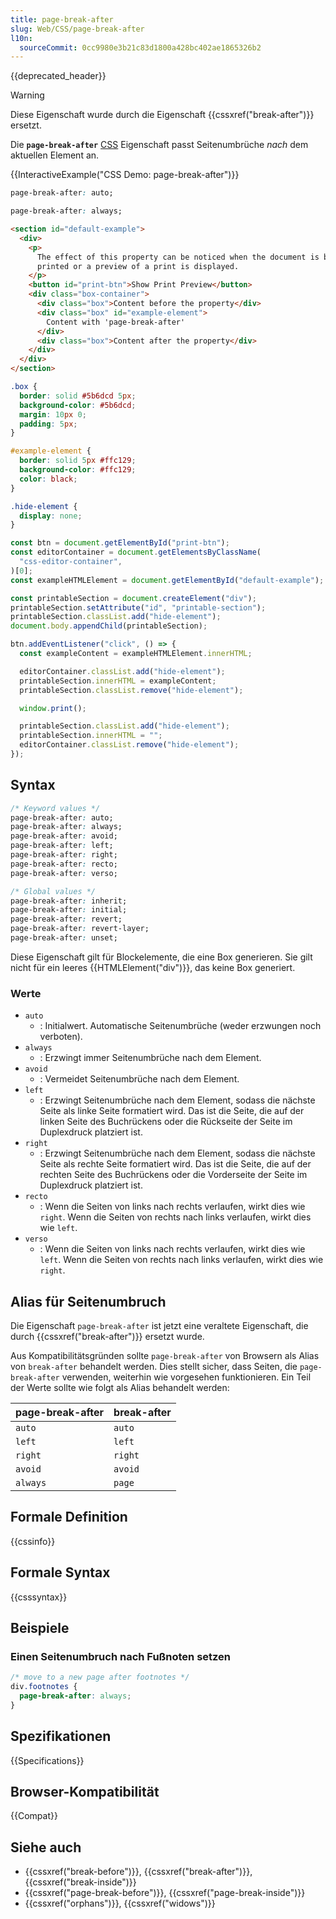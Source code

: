 ```yaml
---
title: page-break-after
slug: Web/CSS/page-break-after
l10n:
  sourceCommit: 0cc9980e3b21c83d1800a428bc402ae1865326b2
---
```


{{deprecated_header}}

> [!WARNING]
> Diese Eigenschaft wurde durch die Eigenschaft {{cssxref("break-after")}} ersetzt.

Die **`page-break-after`** [CSS](/de/docs/Web/CSS) Eigenschaft passt Seitenumbrüche _nach_ dem aktuellen Element an.

{{InteractiveExample("CSS Demo: page-break-after")}}

```css interactive-example-choice
page-break-after: auto;
```

```css interactive-example-choice
page-break-after: always;
```

```html interactive-example
<section id="default-example">
  <div>
    <p>
      The effect of this property can be noticed when the document is being
      printed or a preview of a print is displayed.
    </p>
    <button id="print-btn">Show Print Preview</button>
    <div class="box-container">
      <div class="box">Content before the property</div>
      <div class="box" id="example-element">
        Content with 'page-break-after'
      </div>
      <div class="box">Content after the property</div>
    </div>
  </div>
</section>
```

```css interactive-example
.box {
  border: solid #5b6dcd 5px;
  background-color: #5b6dcd;
  margin: 10px 0;
  padding: 5px;
}

#example-element {
  border: solid 5px #ffc129;
  background-color: #ffc129;
  color: black;
}

.hide-element {
  display: none;
}
```

```js interactive-example
const btn = document.getElementById("print-btn");
const editorContainer = document.getElementsByClassName(
  "css-editor-container",
)[0];
const exampleHTMLElement = document.getElementById("default-example");

const printableSection = document.createElement("div");
printableSection.setAttribute("id", "printable-section");
printableSection.classList.add("hide-element");
document.body.appendChild(printableSection);

btn.addEventListener("click", () => {
  const exampleContent = exampleHTMLElement.innerHTML;

  editorContainer.classList.add("hide-element");
  printableSection.innerHTML = exampleContent;
  printableSection.classList.remove("hide-element");

  window.print();

  printableSection.classList.add("hide-element");
  printableSection.innerHTML = "";
  editorContainer.classList.remove("hide-element");
});
```

## Syntax

```css
/* Keyword values */
page-break-after: auto;
page-break-after: always;
page-break-after: avoid;
page-break-after: left;
page-break-after: right;
page-break-after: recto;
page-break-after: verso;

/* Global values */
page-break-after: inherit;
page-break-after: initial;
page-break-after: revert;
page-break-after: revert-layer;
page-break-after: unset;
```

Diese Eigenschaft gilt für Blockelemente, die eine Box generieren. Sie gilt nicht für ein leeres {{HTMLElement("div")}}, das keine Box generiert.

### Werte

- `auto`
  - : Initialwert. Automatische Seitenumbrüche (weder erzwungen noch verboten).
- `always`
  - : Erzwingt immer Seitenumbrüche nach dem Element.
- `avoid`
  - : Vermeidet Seitenumbrüche nach dem Element.
- `left`
  - : Erzwingt Seitenumbrüche nach dem Element, sodass die nächste Seite als linke Seite formatiert wird. Das ist die Seite, die auf der linken Seite des Buchrückens oder die Rückseite der Seite im Duplexdruck platziert ist.
- `right`
  - : Erzwingt Seitenumbrüche nach dem Element, sodass die nächste Seite als rechte Seite formatiert wird. Das ist die Seite, die auf der rechten Seite des Buchrückens oder die Vorderseite der Seite im Duplexdruck platziert ist.
- `recto`
  - : Wenn die Seiten von links nach rechts verlaufen, wirkt dies wie `right`. Wenn die Seiten von rechts nach links verlaufen, wirkt dies wie `left`.
- `verso`
  - : Wenn die Seiten von links nach rechts verlaufen, wirkt dies wie `left`. Wenn die Seiten von rechts nach links verlaufen, wirkt dies wie `right`.

## Alias für Seitenumbruch

Die Eigenschaft `page-break-after` ist jetzt eine veraltete Eigenschaft, die durch {{cssxref("break-after")}} ersetzt wurde.

Aus Kompatibilitätsgründen sollte `page-break-after` von Browsern als Alias von `break-after` behandelt werden. Dies stellt sicher, dass Seiten, die `page-break-after` verwenden, weiterhin wie vorgesehen funktionieren. Ein Teil der Werte sollte wie folgt als Alias behandelt werden:

| page-break-after | break-after |
| ---------------- | ----------- |
| `auto`           | `auto`      |
| `left`           | `left`      |
| `right`          | `right`     |
| `avoid`          | `avoid`     |
| `always`         | `page`      |

## Formale Definition

{{cssinfo}}

## Formale Syntax

{{csssyntax}}

## Beispiele

### Einen Seitenumbruch nach Fußnoten setzen

```css
/* move to a new page after footnotes */
div.footnotes {
  page-break-after: always;
}
```

## Spezifikationen

{{Specifications}}

## Browser-Kompatibilität

{{Compat}}

## Siehe auch

- {{cssxref("break-before")}}, {{cssxref("break-after")}}, {{cssxref("break-inside")}}
- {{cssxref("page-break-before")}}, {{cssxref("page-break-inside")}}
- {{cssxref("orphans")}}, {{cssxref("widows")}}
